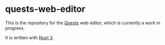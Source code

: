 # quests-web-editor

This is the repository for the [Quests](https://github.com/LMBishop/Quests) web
editor, which is currently a work in progress.

It is written with [Nuxt 3](https://nuxt.com/).

